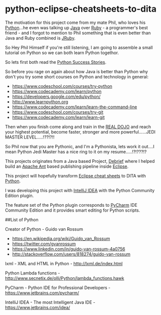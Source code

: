 # python-eclipse-cheatsheets-to-dita
The motivation for this project come from my mate Phil, who loves his [Python](https://www.python.org)...he even was talking up [Java](https://www.oracle.com/java/index.html) over [Ruby](https://www.ruby-lang.org/en/) - a programmer's best friend - and I forgot to mention to Phil something that is even better than Java and Ruby combined is [JRuby](http://jruby.org).

So Hey Phil Himself if you're still listening, I am going to assemble a small tutorial on Python so we can both learn Python togethor.

So lets first both read the [Python Success Stories](https://www.python.org/about/success/).

So before you rage on again about how Java is better than Python why don't you try some short courses on Python and technology in general:

  - https://www.codeschool.com/courses/try-python
  - https://www.codecademy.com/learn/python
  - https://developers.google.com/edu/python/
  - http://www.learnpython.org
  - https://www.codecademy.com/learn/learn-the-command-line
  - https://www.codeschool.com/courses/try-git
  - https://www.codecademy.com/learn/learn-git

Then when you finish come along and train in the [REAL DOJO](http://www.codewars.com) and reach your highest potential, become faster, stronger and more powerful......JEDI MASTER LEVEL.....!??!?!!  

So Phil now that you are Pythonic, and I'm a Pythonista, lets work it out....I mean Python Jedi Master has a nice ring to it on my resume.....!?!???!? 

This projects originates from a Java based Project, [Debrief](http://debrief.info/) where I helped build an [Apache Ant](http://ant.apache.org) based publishing pipeline inside [Eclipse](http://ant.apache.org).

This project will hopefully transform [Eclipse cheat sheets](http://help.eclipse.org/mars/index.jsp?topic=%2Forg.eclipse.platform.doc.user%2Freference%2Fref-cheatsheets.htm) to DITA with [Python](https://www.python.org).

I was developing this project with [IntelliJ IDEA](https://www.jetbrains.com/idea/) with the Python Community Edition plugin.

The feature set of the Python plugin corresponds to [PyCharm](https://www.jetbrains.com/pycharm/) IDE Community Edition and it provides smart editing for Python scripts.

##List of  Python

Creator of Python - Guido van Rossum
  - https://en.wikipedia.org/wiki/Guido_van_Rossum
  - https://twitter.com/gvanrossum
  - https://www.linkedin.com/in/guido-van-rossum-4a0756
  - http://stackoverflow.com/users/818274/guido-van-rossum


lxml - XML and HTML in Python - http://lxml.de/index.html

Python Lambda functions - http://www.secnetix.de/olli/Python/lambda_functions.hawk

PyCharm - Python IDE for Professional Developers - https://www.jetbrains.com/pycharm/

IntelliJ IDEA - The most Intelligent Java IDE - https://www.jetbrains.com/idea/
